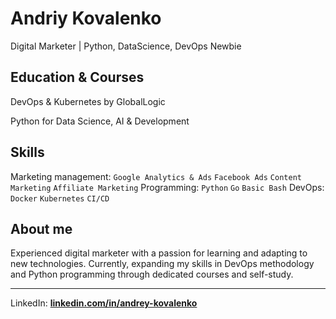 # **Andriy Kovalenko**
Digital Marketer | Python, DataScience, DevOps Newbie

## Education & Courses 

DevOps & Kubernetes by GlobalLogic

Python for Data Science, AI & Development

## Skills
Marketing management: `Google Analytics & Ads` `Facebook Ads` `Content Marketing` `Affiliate Marketing`
Programming: `Python` `Go` `Basic Bash`
DevOps: `Docker` `Kubernetes` `CI/CD`

## About me
Experienced digital marketer with a passion for learning and adapting to new technologies. Currently, expanding my skills in DevOps methodology and Python programming through dedicated courses and self-study.

---

LinkedIn: **[linkedin.com/in/andrey-kovalenko](https://www.linkedin.com/in/andrey-kovalenko-826b59168/)**

